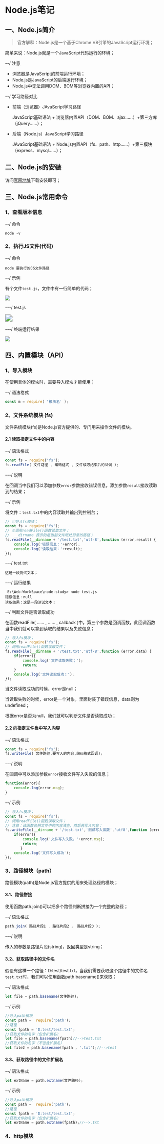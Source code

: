 # Node.js笔记

## 一、Node.js简介

> 官方解释：Node.js是一个基于Chrome V8引擎的JavaScript运行环境；

简单来说：Node.js就是一个JavaScript代码运行的环境；

--/ 注意

- 浏览器是JavaScript的前端运行环境；
- Node.js是JavaScript的后端运行环境；
- Node.js中无法调用DOM、BOM等浏览器内置的API；



--/ 学习路径对比

- 前端（浏览器）JAvaScript学习路径

  JavaScript基础语法 + 浏览器内置API（DOM、BOM、ajax……）+第三方库（jQuery……）；

- 后端（Node.js）JavaScript学习路径

  JAvaScript基础语法 + Node.js内置API（fs、path、http……）+第三模块（express、mysql……）；



## 二、Node.js的安装

访问[官网地址](https://nodejs.org/zh-cn/)下载安装即可；



## 三、Node.js常用命令

### 1、查看版本信息

--/ 命令

```shell
node -v
```



### 2、执行JS文件(代码)

--/ 命令

```shell
node 要执行的JS文件路径
```



--/ 示例

有个文件`test.js`，文件中有一行简单的代码；

![](E:\Nanum-Note\Web前端\Node.js\img\QQ截图20220103181652.png)

---/ test.js

<img src="E:\Nanum-Note\Web前端\Node.js\img\QQ截图20220103181752.png" style="zoom:150%;" />

---/ 终端运行结果

![](E:\Nanum-Note\Web前端\Node.js\img\QQ截图20220103182131.png)



## 四、内置模块（API）

### 1、导入模块

在使用具体的模块时，需要导入模块才能使用；

--/ 语法格式

```js
const m = require( '模块名' );
```



### 2、文件系统模块 (fs)

文件系统模块(fs)是Node.js官方提供的、专门用来操作文件的模块。



#### 2.1 读取指定文件中的内容

--/ 语法格式

```js
const fs = require('fs');
fs.readFile( 文件路径 , 编码格式 , 文件读取结束后的回调 );
```

---/ 说明

在回调当中我们可以添加参数`error`参数接收错误信息，添加参数`result`接收读取到的结果；



--/ 示例

将文件：`test.txt`中的内容读取并输出到控制台；

```js
// ①导入fs模块；
const fs = require('fs');
// ②调用readFile()函数读取文件；
//	__dirname 表示的是当前文件所处目录的路径；
fs.readFile(__dirname + '/test.txt','utf-8',function (error,result) {
    console.log('错误信息：'+error);
    console.log('读取结果：'+result);
});
```

---/ test.txt

```
这是一段测试文本；
```

---/ 运行结果

```shell
 E:\Web-WorkSpace\node-study> node test.js
错误信息：null
读取结果：这是一段测试文本；
```



--/ 判断文件是否读取成功

在函数readFile( …… , …… , callback )中，第三个参数是回调函数，此回调函数当中我们就可以拿到读取的结果以及失败信息；

```js
// 导入fs模块；
const fs = require('fs');
// 调用readFile()函数读取文件；
fs.readFile(__dirname + '/test.txt','utf-8',function (error,data) {
    if(error){
        console.log('文件读取失败；');
        return;
    }
    console.log('文件读取成功；');
});
```

当文件读取成功的时候，error是null；

当读取失败的时候，error是一个对象，里面封装了错误信息，data则为undefined；

根据error是否为null，我们就可以判断文件是否读取成功；



#### 2.2 向指定文件当中写入内容

--/ 语法格式

```js
const fs = require('fs');
fs.writeFile( 文件路径,要写入的内容,编码格式回调);
```

---/ 说明

在回调中可以添加参数`error`接收文件写入失败的信息；

```js
function(error){
    console.log(error.msg);
}
```



--/ 示例

```js
// 导入fs模块；
const fs = require('fs');
// 调用readFile()函数读取文件；
// 注意：该函数会把文件中的内容清空，然后再写入内容；
fs.writeFile(__dirname + '/test.txt','测试写入函数','utf8',function (error) {
    if(error){
        console.log('文件写入失败，'+error.msg);
        return;
       }
  	console.log('文件写入成功');
});
```





### 3、路径模块（path）

路径模块(path)是Node.js官方提供的用来处理路径的模块；



#### 3.1、路径拼接

使用函数path.join()可以把多个路径判断拼接为一个完整的路径；



--/ 语法格式

```js
path.join( 路径片段1 , 路径片段2 ， 路径片段3 );
```

---/ 说明

传入的参数是路径片段(string)，返回类型是string；



#### 3.2、获取路径中的文件名

假设有这样一个路径：D:test/test.txt，当我们需要获取这个路径中的文件名`test.txt`时，我们可以使用函数path.basename()来获取；

--/ 语法格式

```js
let file = path.basename(文件路径);
```

--/ 示例

```js
//导入path模块
const path =  require('path');
//路径
const fpath = 'D:test/test.txt';
//获取文件的名字（包含扩展名）
let file = path.basename(fpath)//-->test.txt
//获取文件的名字（不包含扩展名）
let file2 = path.basename(fpath , '.txt');//-->test
```



#### 3.3、获取路径中的文件扩展名

--/ 语法格式

```js
let extName = path.extname(文件路径);
```



--/ 示例

```js
//导入path模块
const path =  require('path');
//路径
const fpath = 'D:test/test.txt';
//获取文件的名字（包含扩展名）
let extName = path.extname(fpath);//-->.txt
```





### 4、http模块



